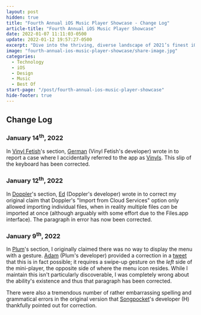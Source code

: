 ```yaml
---
layout: post
hidden: true
title: "Fourth Annual iOS Music Player Showcase - Change Log"
article-title: "Fourth Annual iOS Music Player Showcase"
date: 2022-01-07 11:11:03-0500
update: 2022-01-12 19:57:27-0500
excerpt: "Dive into the thriving, diverse landscape of 2021’s finest iOS music players."
image: "fourth-annual-ios-music-player-showcase/share-image.jpg"
categories:
  - Technology
  - iOS
  - Design
  - Music
  - Best Of
start-page: "/post/fourth-annual-ios-music-player-showcase"
hide-footer: true
---
```


## Change Log

### January 14<sup>th</sup>, 2022

In [Vinyl Fetish](/post/fourth-annual-ios-music-player-showcase/18)'s section, [German](https://twitter.com/VinylFetishApp) (Vinyl Fetish's developer) wrote in to report a case where I accidentally referred to the app as [Vinyls](/post/fourth-annual-ios-music-player-showcase/2#-vinyls). This slip of the keyboard has been corrected.

### January 12<sup>th</sup>, 2022

In [Doppler](/post/fourth-annual-ios-music-player-showcase/9)'s section, [Ed](https://twitter.com/edwellbrook) (Doppler's developer) wrote in to correct my original claim that Doppler's "Import from Cloud Services" option only allowed importing individual files, when in reality multiple files *can* be imported at once (although arguably with some effort due to the Files.app interface). The paragraph in error has now been corrected.

### January 9<sup>th</sup>, 2022

In [Plum](/post/fourth-annual-ios-music-player-showcase/16)'s section, I originally claimed there was no way to display the menu with a gesture. [Adam](https://twitter.com/adwienc) (Plum's developer) provided a correction in a [tweet](https://twitter.com/adwienc/status/1480167465992835076) that this is in fact possible; it requires a swipe-up gesture on the *left* side of the mini-player, the opposite side of where the menu icon resides. While I maintain this isn't particularly discoverable, I was completely wrong about the ability's existence and thus that paragraph has been corrected.

There were also a tremendous number of rather embarrassing spelling and grammatical errors in the original version that [Songpocket](https://songpocket.app)'s developer (H) thankfully pointed out for correction.